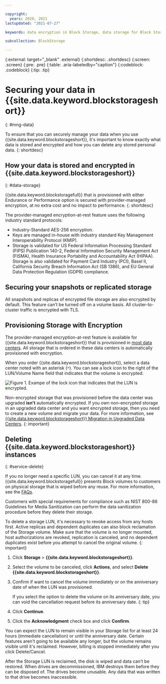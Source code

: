 ```yaml
---

copyright:
  years: 2020, 2021
lastupdated: "2021-07-27"

keywords: data encryption in Block Storage, data storage for Block Storage, bring your own keys for Block Storage, BYOK for Block Storage, key management for Block Storage, key encryption for Block Storage, personal data in Block Storage, data deletion for Block Storage, data in Block Storage, data security in Block Storage

subcollection: BlockStorage

---
```


{:external: target="_blank" .external}
{:shortdesc: .shortdesc}
{:screen: .screen}
{:pre: .pre}
{:table: .aria-labeledby="caption"}
{:codeblock: .codeblock}
{:tip: .tip}

# Securing your data in {{site.data.keyword.blockstorageshort}}
{: #mng-data}

To ensure that you can securely manage your data when you use {{site.data.keyword.blockstorageshort}}, it's important to know exactly what data is stored and encrypted and how you can delete any stored personal data.
{: shortdesc}

## How your data is stored and encrypted in {{site.data.keyword.blockstorageshort}}
{: #data-storage}

{{site.data.keyword.blockstoragefull}} that is provisioned with either Endurance or Performance option is secured with provider-managed encryption, at no extra cost and no impact to performance.
{: shortdesc}

The provider-managed encryption-at-rest feature uses the following industry standard protocols:

* Industry-Standard AES-256 encryption.
* Keys are managed in-house with industry standard Key Management Interoperability Protocol (KMIP).
* Storage is validated for US Federal Information Processing Standard (FIPS) Publication 140-2, Federal Information Security Management Act (FISMA), Health Insurance Portability and Accountability Act (HIPAA). Storage is also validated for Payment Card Industry (PCI), Basel II, California Security Breach Information Act (SB 1386), and EU General Data Protection Regulation (GDPR) compliance.

## Securing your snapshots or replicated storage  

All snapshots and replicas of encrypted file storage are also encrypted by default. This feature can’t be turned off on a volume basis.
All cluster-to-cluster traffic is encrypted with TLS.

## Provisioning Storage with Encryption

The provider-managed encryption-at-rest feature is available for {{site.data.keyword.blockstorageshort}} that is provisioned in [most data centers](/docs/BlockStorage?topic=BlockStorage-selectDC). All storage that is ordered in these data centers is automatically provisioned with encryption.

When you order {{site.data.keyword.blockstorageshort}}, select a data center noted with an asterisk (`*`). You can see a lock icon to the right of the LUN/Volume Name field that indicates that the volume is encrypted.

![Figure 1. Exampe of the lock icon that indicates that the LUN is encrypted.](/images/encryptedstorage.png)

Non-encrypted storage that was provisioned before the data center was upgraded **isn't** automatically encrypted. If you own non-encrypted storage in an upgraded data center and you want encrypted storage, then you need to create a new volume and migrate your data. For more information, see [{{site.data.keyword.blockstorageshort}} Migration in Upgraded Data Centers](/docs/BlockStorage?topic=BlockStorage-migratestorage).
{: important}

## Deleting {{site.data.keyword.blockstorageshort}} instances
{: #service-delete}

If you no longer need a specific LUN, you can cancel it at any time. {{site.data.keyword.blockstoragefull}} presents Block volumes to customers on physical storage that is wiped before any reuse. For more information, see the [FAQs](/docs/BlockStorage?topic=BlockStorage-block-storage-faqs#deleted).

Customers with special requirements for compliance such as NIST 800-88 Guidelines for Media Sanitization can perform the data sanitization procedure before they delete their storage.

To delete a storage LUN, it's necessary to revoke access from any hosts first. Active replicas and dependent duplicates can also block reclamation of the Storage volume. Make sure that the volume is no longer mounted, host authorizations are revoked, replication is canceled, and no dependent duplicates exist before you attempt to cancel the original volume.
{: important}

1. Click **Storage** > **{{site.data.keyword.blockstorageshort}}**.
2. Select the volume to be canceled, click **Actions**, and select **Delete {{site.data.keyword.blockstorageshort}}**.
3. Confirm if want to cancel the volume immediately or on the anniversary date of when the LUN was provisioned.

   If you select the option to delete the volume on its anniversary date, you can void the cancellation request before its anniversary date.
   {: tip}

4. Click **Continue**.
5. Click the **Acknowledgment** check box and click **Confirm**.

You can expect the LUN to remain visible in your Storage list for at least 24 hours (immediate cancellation) or until the anniversary date. Certain features aren't going to be available any longer, but the volume remains visible until it's reclaimed. However, billing is stopped immediately after you click Delete/Cancel.

After the Storage LUN is reclaimed, the disk is wiped and data can't be restored. When drives are decommissioned, IBM destroys them before they can be disposed of. The drives become unusable. Any data that was written to that drive becomes inaccessible.
